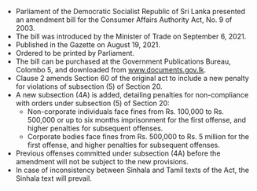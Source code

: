 - Parliament of the Democratic Socialist Republic of Sri Lanka presented an amendment bill for the Consumer Affairs Authority Act, No. 9 of 2003.
- The bill was introduced by the Minister of Trade on September 6, 2021.
- Published in the Gazette on August 19, 2021.
- Ordered to be printed by Parliament.
- The bill can be purchased at the Government Publications Bureau, Colombo 5, and downloaded from www.documents.gov.lk.
- Clause 2 amends Section 60 of the original act to include a new penalty for violations of subsection (5) of Section 20.
- A new subsection (4A) is added, detailing penalties for non-compliance with orders under subsection (5) of Section 20:
  - Non-corporate individuals face fines from Rs. 100,000 to Rs. 500,000 or up to six months imprisonment for the first offense, and higher penalties for subsequent offenses.
  - Corporate bodies face fines from Rs. 500,000 to Rs. 5 million for the first offense, and higher penalties for subsequent offenses.
- Previous offenses committed under subsection (4A) before the amendment will not be subject to the new provisions.
- In case of inconsistency between Sinhala and Tamil texts of the Act, the Sinhala text will prevail.